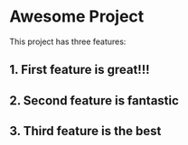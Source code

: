 # Awesome Project

This project has three features:

## 1. First feature is great!!!

## 2. Second feature is fantastic

## 3. Third feature is the best

